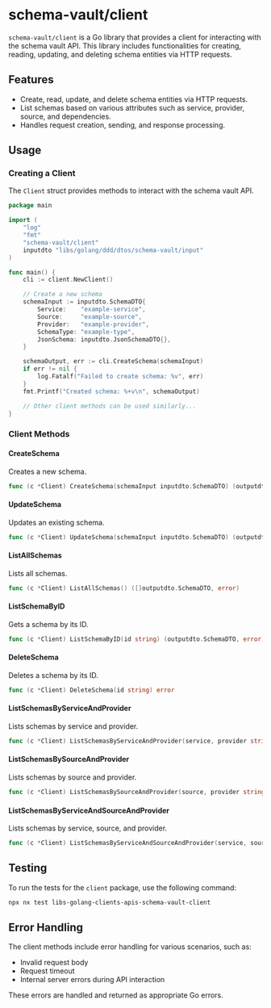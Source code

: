 # schema-vault/client

`schema-vault/client` is a Go library that provides a client for interacting with the schema vault API. This library includes functionalities for creating, reading, updating, and deleting schema entities via HTTP requests.

## Features

- Create, read, update, and delete schema entities via HTTP requests.
- List schemas based on various attributes such as service, provider, source, and dependencies.
- Handles request creation, sending, and response processing.

## Usage

### Creating a Client

The `Client` struct provides methods to interact with the schema vault API.

```go
package main

import (
    "log"
    "fmt"
    "schema-vault/client"
    inputdto "libs/golang/ddd/dtos/schema-vault/input"
)

func main() {
    cli := client.NewClient()

    // Create a new schema
    schemaInput := inputdto.SchemaDTO{
        Service:    "example-service",
        Source:     "example-source",
        Provider:   "example-provider",
        SchemaType: "example-type",
        JsonSchema: inputdto.JsonSchemaDTO{},
    }

    schemaOutput, err := cli.CreateSchema(schemaInput)
    if err != nil {
        log.Fatalf("Failed to create schema: %v", err)
    }
    fmt.Printf("Created schema: %+v\n", schemaOutput)

    // Other client methods can be used similarly...
}
```

### Client Methods

#### CreateSchema

Creates a new schema.

```go
func (c *Client) CreateSchema(schemaInput inputdto.SchemaDTO) (outputdto.SchemaDTO, error)
```

#### UpdateSchema

Updates an existing schema.

```go
func (c *Client) UpdateSchema(schemaInput inputdto.SchemaDTO) (outputdto.SchemaDTO, error)
```

#### ListAllSchemas

Lists all schemas.

```go
func (c *Client) ListAllSchemas() ([]outputdto.SchemaDTO, error)
```

#### ListSchemaByID

Gets a schema by its ID.

```go
func (c *Client) ListSchemaByID(id string) (outputdto.SchemaDTO, error)
```

#### DeleteSchema

Deletes a schema by its ID.

```go
func (c *Client) DeleteSchema(id string) error
```

#### ListSchemasByServiceAndProvider

Lists schemas by service and provider.

```go
func (c *Client) ListSchemasByServiceAndProvider(service, provider string) ([]outputdto.SchemaDTO, error)
```

#### ListSchemasBySourceAndProvider

Lists schemas by source and provider.

```go
func (c *Client) ListSchemasBySourceAndProvider(source, provider string) ([]outputdto.SchemaDTO, error)
```

#### ListSchemasByServiceAndSourceAndProvider

Lists schemas by service, source, and provider.

```go
func (c *Client) ListSchemasByServiceAndSourceAndProvider(service, source, provider string) ([]outputdto.SchemaDTO, error)
```

## Testing

To run the tests for the `client` package, use the following command:

```sh
npx nx test libs-golang-clients-apis-schema-vault-client
```

## Error Handling

The client methods include error handling for various scenarios, such as:

- Invalid request body
- Request timeout
- Internal server errors during API interaction

These errors are handled and returned as appropriate Go errors.
